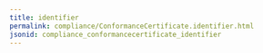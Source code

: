 ```yaml
---
title: identifier
permalink: compliance/ConformanceCertificate.identifier.html
jsonid: compliance_conformancecertificate_identifier
---
```

